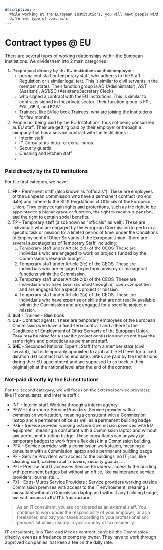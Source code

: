 ```yaml
---
description: >-
  While working at the European Institutions, you will meet people with
  different type of contracts.
---
```


# Contract types @ EU

There are several types of working relationships within the European Institutions. We divide them into 2 main categories :&#x20;

1. People paid directly by the EU institutions as their employer :&#x20;
   * permanent staff or temporary staff, who adheres to the Staff Regulation or a similar legal text. This is similar to civil servants in the member states. Their function group is AD (Administrator), AST (Assitant), AST/SC (Assistant/Secretary Cleck)
   * who signed a contract with the EU Institutions. This is similar to contracts signed in the private sector. Their function group is FGI, FGII, GFIII, and FGIV.
   * Trainees, like BVlue book Trainees, who are joining the Institutions for few months.
2. People not being paid by the EU Institutions, thus not being considered as EU staff. Their are getting paid by their employer or through a company that has a service contract with the Institutions :&#x20;
   * Interim staff
   * IT Consultants, intra- or extra-muros.
   * Security guards
   * Cleaning and kitchen staff
   * ...

### Paid directly by the EU institutions

For the first category, we have :

1. **FP** - Permanent staff (also known as "officials"): These are employees of the European Commission who have a permanent contract (no end date) and adhere to the Staff Regulations of Officials of the European Union. They enjoy certain rights and protections, such as the right to be appointed to a higher grade or function, the right to receive a pension, and the right to certain social benefits.
2. **TP** - Temporary staff (also known as "officials" as well): These are individuals who are engaged by the European Commission to perform a specific task or mission for a limited period of time, under the Conditions of Employment of Other Servants of the European Union. There are several subcategories of Temporary Staff, including:
   1. Temporary staff under Article 2(d) of the CEOS: These are individuals who are engaged to work on projects funded by the Commission's research budget.
   2. Temporary staff under Article 2(c) of the CEOS: These are individuals who are engaged to perform advisory or managerial functions within the Commission.
   3. Temporary staff under Article 2(b) of the CEOS: These are individuals who have been recruited through an open competition and are engaged for a specific project or mission.
   4. Temporary staff under Article 2(a) of the CEOS: These are individuals who have expertise or skills that are not readily available within the Commission and are engaged for a specific project or mission.
3. **SLB** - Trainee - Blue book
4. **CB** - Contract agents: These are temporary employees of the European Commission who have a fixed-term contract and adhere to the Conditions of Employment of Other Servants of the European Union. They may be hired for a specific project or mission and do not have the same rights and protections as permanent staff.
5. **SNE** - Seconded National Expert : Staff from a member state (civil servant), that is temporarily appointed to a job at the EU level for a fixed duration (EU contract has an end date). SNEs are paid by the Institutions during their EU appointment and are supposed to go back to their original job at the national level after the end of the contract

### Not-paid directly by the EU institutions

For the second category, we will focus on the external service providers, like IT consultants, and interim staff :&#x20;

* INT - Interim staff. Working through a interim agency
* PPW - Intra-muros Service Providers: Service provider with a commission workstation, meaning a consultant with a Commission laptop and a permanent office as well as a permanent building badge
* PXE - Service provider working outside Commission premises with EU equipment, meaning a consultant with a Commission laptop and without any permanent building badge. Those consultants can anyway get temporary badges to work from a flex desk in a Commission building.
* PPX - Service provider with a commission workstation, meaning a consultant with a Commission laptop and a permanent building badge
* PP - Service Providers with access to the buildings: no IT jobs, like cleaning staff, canteen staff, movers, security guards, ...&#x20;
* PPI - Premise and IT accesses Service Providers: access to the building with permanent badges but without an office, like maintenance service providers, journalists,...
* PXI - Extra-Muros Service Providers : Service providers working outside Commission premises with access to the IT environment, meaning a consultant without a Commission laptop and without any building badge, but with access to EU IT infrastructure

> As an IT consultant, you are considered as an external staff. You continue to work under the responsibility of your employer, or as a freelancer, and pay your taxes according to your professional and personal situation, usually in your country of tax residency.

IT consultants, in a Time and Means contract, can't bill the Commission directly, even as a freelance or company owner. They have to work through approved companies that keep a fee on the daily rate.
